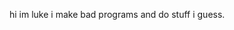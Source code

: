 hi im luke i make bad programs and do stuff i guess.

<!---
lukehtml/lukehtml is a ✨ special ✨ repository because its `README.md` (this file) appears on your GitHub profile.
You can click the Preview link to take a look at your changes.
--->
